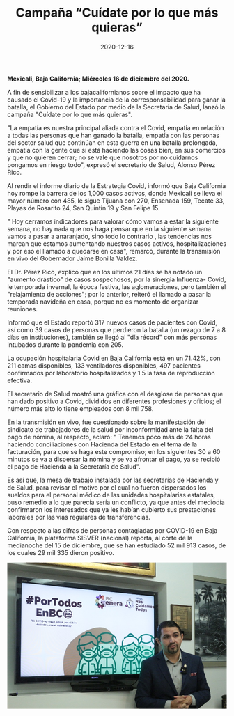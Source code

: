 ﻿---
layout: blog
title:  "Campaña “Cuídate por lo que más quieras”"
date:   2020-12-16
categories: mexicali
permalink: /:categories/:title:output_ext
image: /img/cnr/2020-12-16-campana-cuidate.jpeg
alt: "Campaña “Cuídate por lo que más quieras”"
autor: 
---


**Mexicali, Baja California; Miércoles 16 de  diciembre del 2020.**


A fin de sensibilizar a los bajacalifornianos sobre el impacto que ha causado el Covid-19 y la importancia de la corresponsabilidad para ganar la batalla, el Gobierno del Estado por medio de la Secretaría de Salud, lanzó la campaña "Cuídate por lo que más quieras". 


"La empatía es nuestra principal aliada contra el Covid, empatía en relación a todas las personas que han ganado la batalla, empatía con las personas del sector salud que continúan en esta guerra en una batalla prolongada, empatía con la gente que sí está haciendo las cosas bien, en sus comercios y que no quieren cerrar; no se vale que nosotros por no cuidarnos pongamos en riesgo todo", expresó el secretario de Salud, Alonso Pérez Rico. 


Al rendir el informe diario de la Estrategia Covid, informó que Baja California hoy rompe la barrera de los 1,000 casos activos, donde Mexicali se lleva el mayor número con 485, le sigue Tijuana con 270, Ensenada 159, Tecate 33, Playas de Rosarito 24, San Quintín 19 y San Felipe 15. 


" Hoy cerramos indicadores para valorar cómo vamos a estar la siguiente semana, no hay nada que nos haga pensar que en la siguiente semana vamos a pasar a anaranjado, sino todo lo contrario , las tendencias nos marcan que estamos aumentando nuestros casos activos, hospitalizaciones y por eso el llamado a quedarse en casa", remarcó, durante la transmisión en vivo del Gobernador Jaime Bonilla Valdez. 


El Dr. Pérez Rico, explicó que en los últimos 21 días se ha notado un "aumento drástico" de casos sospechosos, por la sinergia Influenza- Covid, le temporada invernal, la época festiva, las aglomeraciones, pero también el "relajamiento de acciones"; por lo anterior, reiteró el llamado a pasar la temporada navideña en casa, porque no es momento de organizar reuniones. 


Informó que el Estado reportó 317 nuevos casos de pacientes con Covid, así como 39 casos de personas que perdieron la batalla (un rezago de 7 a 8 días en instituciones), también se llegó al "día récord" con más personas intubados durante la pandemia con 205. 


La ocupación hospitalaria Covid en Baja California está en un 71.42%, con 211 camas disponibles, 133 ventiladores disponibles, 497 pacientes confirmados por laboratorio hospitalizados y 1.5 la tasa de reproducción efectiva. 


El secretario de Salud mostró una gráfica con el desglose de personas que han dado positivo a Covid, divididos en diferentes profesiones y oficios; el número más alto lo tiene empleados con 8 mil 758. 


En la transmisión en vivo, fue cuestionado sobre la manifestación del sindicato de trabajadores de la salud por inconformidad ante la falta del pago de nómina, al respecto, aclaró: " Tenemos poco más de 24 horas haciendo conciliaciones con Hacienda del Estado en el tema de la facturación, para que se haga este compromiso; en los siguientes 30 a 60 minutos se va a dispersar la nómina y se va afrontar el pago, ya se recibió el pago de Hacienda a la Secretaría de Salud". 


Es así que, la mesa de trabajo instalada por las secretarías de Hacienda y de Salud, para revisar el motivo por el cual no fueron dispersados los sueldos para el personal médico de las unidades hospitalarias estatales, puso remedio a lo que parecía sería un conflicto, ya que antes del mediodía confirmaron los interesados que ya les habían cubierto sus prestaciones laborales por las vías regulares de transferencias. 


Con respecto a las cifras de personas contagiadas por COVID-19 en Baja California, la plataforma SISVER (nacional) reporta, al corte de la medianoche del 15 de diciembre, que se han estudiado 52 mil 913 casos, de los cuales 29 mil 335 dieron positivo.

<div id="carouselExampleSlidesOnly" class="carousel slide" data-ride="carousel">
  <div class="carousel-inner">
    <div class="carousel-item active">
       <img class="d-block w-100" src="/img/cnr/2020-12-16-campana-cuidate.jpeg" loading="lazy"  alt="Campaña “Cuídate por lo que más quieras”">
    </div>
  </div>
</div>